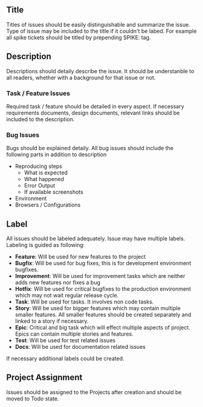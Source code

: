 ## Title

Titles of issues should be easily distinguishable and summarize the issue. Type of issue may be included to the title if it couldn't be labed. For example all spike tickets should be titled by prepending SPIKE: tag.

## Description

Descriptions should detaily describe the issue. It should be understanble to all readers, whether with a background for that issue or not.

### Task / Feature Issues

Required task / feature should be detailed in every aspect. If necessary requirements documents, design documents, relevant links should be included to the description.

### Bug Issues

Bugs should be explained detaily. All bug issues should include the following parts in addition to description

- Reproducing steps
  - What is expected
  - What happened
  - Error Output
  - If available screenshots
- Environment
- Browsers / Configurations

## Label

All issues should be labeled adequately. Issue may have multiple labels. Labeling is guided as following:
- **Feature**: Will be used for new features to the project
- **Bugfix**: Will be used for bug fixes, this is for development environment bugfixes.
- **Improvement**: Will be used for improvement tasks which are neither adds new features nor fixes a bug
- **Hotfix**: Will be used for critical bugfixes to the production environment which may not wait regular release cycle.
- **Task**: Will be used for tasks. It involves non code tasks.
- **Story**: Will be used for bigger features which may contain multiple smaller features. All smaller features should be created separately and linked to a story if necessary.
- **Epic**: Critical and big task which will effect multiple aspects of project. Epics can contain multiple stories and features.
- **Test**: Will be used for test related issues
- **Docs**: Will be used for documentation related issues

If necessary additional labels could be created.

## Project Assignment

Issues should be assigned to the Projects after creation and should be moved to Todo state.

